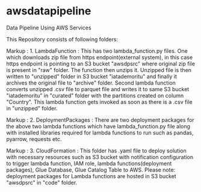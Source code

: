 # awsdatapipeline
Data Pipeline Using AWS Services

This Repository consists of following folders:

Markup : 1. LambdaFunction : This has two lambda_function.py files. One which downloads zip file from https endpoint(external system), in this case https endpoint is pointing to an S3 bucket "awsdpsrc" where original zip file is present in "raw" folder. The function then unzips it. Unzipped file is then written to "unzipped" folder in S3 bucket "iatademoritu" and finally it archives the original file to "archive" folder.
Second lambda function converts unzipped .csv file to parquet file and writes it to same S3 bucket "iatademoritu" in "curated" folder with the partitions created on column "Country". This lambda function gets invoked as soon as there is a .csv file in "unzipped" folder.

Markup : 2. DeploymentPackages : There are two deployment packages for the above two lambda functions which have lambda_function.py file along with installed libraries required for lambda functions to run such as pandas, pyarrow, requests etc. 

Markup : 3. CloudFormation : This folder has .yaml file to deploy solution with necessary resources such as S3 bucket with notification configuration to trigger lambda function, IAM role, lambda functions(deployment packages), Glue Database, Glue Catalog Table to AWS. Please note: deployment packages for Lambda functions are hosted in S3 bucket "awsdpsrc" in "code" folder.